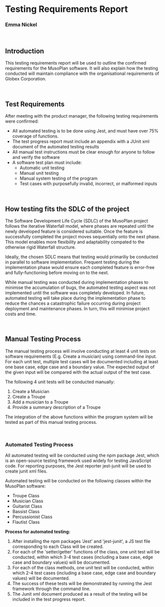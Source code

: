 # Testing Requirements Report
### Emma Nickel

<br>

## Introduction

This testing requirements report will be used to outline the confirmed requirements for the MusoPlan software. It will also explain how the testing conducted will maintain compliance with the organisational requirements of Globex Corporation.

<br>

## Test Requirements
After meeting with the product manager, the following testing requirements were confirmed:

- All automated testing is to be done using Jest, and must have over 75% coverage of functions.
- The test progress report must include an appendix with a JUnit xml document of the automated testing results
- All manual test instructions must be clear enough for anyone to follow and verify the software
- A software test plan must include:
    - Automatic unit testing
    - Manual unit testing 
    - Manual system testing of the program
    - Test cases with purposefully invalid, incorrect, or malformed inputs

<br>

## How testing fits the SDLC of the project

The Software Development Life Cycle (SDLC) of the MusoPlan project follows the iterative Waterfall model, where phases are repeated until the newly developed feature is considered suitable. Once the feature is successfully completed the project moves sequentially onto the next phase. This model enables more flexibility and adaptability compated to the otherwise rigid Waterfall structure.

Ideally, the chosen SDLC means that testing would primariliy be conducted in parallel to software implementation. Frequent testing during the implementation phase would ensure each completed feature is error-free and fully-functioning before moving on to the next.

While manual testing was conducted during implementation phases to minimise the accumulation of bugs, the automated testing aspect was not implemented until the software was completely developed. In future, automated testing will take place during the implementation phase to reduce the chances a catastrophic failure occurring during project deployment and maintenance phases. In turn, this will minimise project costs and time.

<br>

## Manual Testing Process
The manual testing process will involve conducting at least 4 unit tests on software requirements (E.g. Create a musician) using command-line input. For each unit test, multiple test cases will be documented including at least one base case, edge case and a boundary value. The expected output of the given input will be compared with the actual output of the test case.

The following 4 unit tests will be conducted manually:

1. Create a Musician
2. Create a Troupe
3. Add a musician to a Troupe
4. Provide a summary description of a Troupe

The integration of the above functions within the program system will be tested as part of this manual testing process.

<br>

### Automated Testing Process
All automated testing will be conducted using the npm package Jest, which is an open-source testing framework used widely for testing JavaScript code. For reporting purposes, the Jest reporter jest-junit will be used to create junit xml files.

Automated testing will be conducted on the following classes within the MusoPlan software:

- Troupe Class
- Musician Class
- Guitarist Class
- Bassist Class
- Percussionist Class
- Flautist Class

**Process for automated testing:**
1. After installing the npm packages 'Jest' and 'jest-junit', a JS test file corresponding to each Class will be created.
2. For each of the 'setter/getter' functions of the class, one unit test will be conducted, within which 3-4 test cases (including a base case, edge case and boundary values) will be documented.
3. For each of the class methods, one unit test will be conducted, within which 2-4 test cases (including a base case, edge case and boundary values) will be documented.
4. The success of these tests will be demonstrated by running the Jest framework through the command line. 
5. The Junit xml document produced as a result of the testing will be included in the test progress report.

